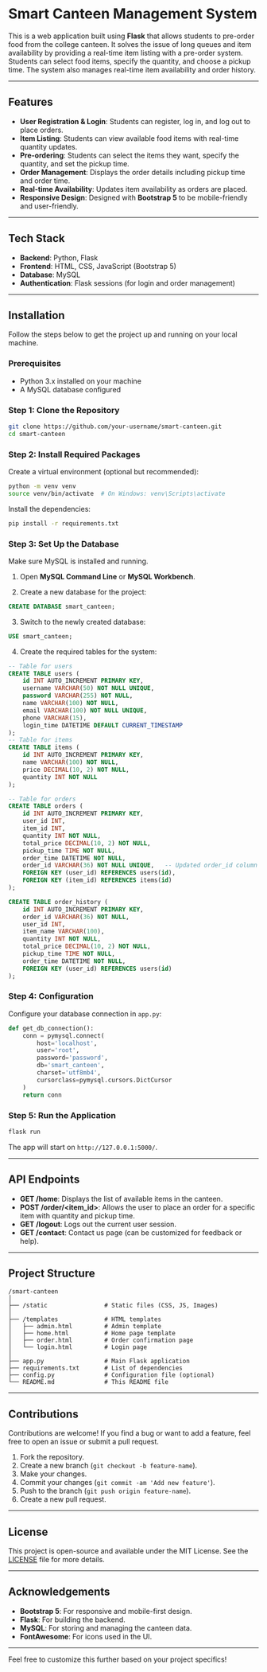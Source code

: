 # Smart Canteen Management System

This is a web application built using **Flask** that allows students to pre-order food from the college canteen. It solves the issue of long queues and item availability by providing a real-time item listing with a pre-order system. Students can select food items, specify the quantity, and choose a pickup time. The system also manages real-time item availability and order history.

---

## Features

- **User Registration & Login**: Students can register, log in, and log out to place orders.
- **Item Listing**: Students can view available food items with real-time quantity updates.
- **Pre-ordering**: Students can select the items they want, specify the quantity, and set the pickup time.
- **Order Management**: Displays the order details including pickup time and order time.
- **Real-time Availability**: Updates item availability as orders are placed.
- **Responsive Design**: Designed with **Bootstrap 5** to be mobile-friendly and user-friendly.

---

## Tech Stack

- **Backend**: Python, Flask
- **Frontend**: HTML, CSS, JavaScript (Bootstrap 5)
- **Database**: MySQL
- **Authentication**: Flask sessions (for login and order management)

---

## Installation

Follow the steps below to get the project up and running on your local machine.

### Prerequisites

- Python 3.x installed on your machine
- A MySQL database configured

### Step 1: Clone the Repository

```bash
git clone https://github.com/your-username/smart-canteen.git
cd smart-canteen
```

### Step 2: Install Required Packages

Create a virtual environment (optional but recommended):

```bash
python -m venv venv
source venv/bin/activate  # On Windows: venv\Scripts\activate
```

Install the dependencies:

```bash
pip install -r requirements.txt
```

### Step 3: Set Up the Database

Make sure MySQL is installed and running.

1. Open **MySQL Command Line** or **MySQL Workbench**.

2. Create a new database for the project:

```sql
CREATE DATABASE smart_canteen;
```

3. Switch to the newly created database:

```sql
USE smart_canteen;
```

4. Create the required tables for the system:

```sql
-- Table for users
CREATE TABLE users (
    id INT AUTO_INCREMENT PRIMARY KEY,
    username VARCHAR(50) NOT NULL UNIQUE,
    password VARCHAR(255) NOT NULL,
    name VARCHAR(100) NOT NULL,
    email VARCHAR(100) NOT NULL UNIQUE,
    phone VARCHAR(15),
    login_time DATETIME DEFAULT CURRENT_TIMESTAMP
);
-- Table for items
CREATE TABLE items (
    id INT AUTO_INCREMENT PRIMARY KEY,
    name VARCHAR(100) NOT NULL,
    price DECIMAL(10, 2) NOT NULL,
    quantity INT NOT NULL
);

-- Table for orders
CREATE TABLE orders (
    id INT AUTO_INCREMENT PRIMARY KEY,
    user_id INT,
    item_id INT,
    quantity INT NOT NULL,
    total_price DECIMAL(10, 2) NOT NULL,
    pickup_time TIME NOT NULL,
    order_time DATETIME NOT NULL,
    order_id VARCHAR(36) NOT NULL UNIQUE,   -- Updated order_id column
    FOREIGN KEY (user_id) REFERENCES users(id),
    FOREIGN KEY (item_id) REFERENCES items(id)
);

CREATE TABLE order_history (
    id INT AUTO_INCREMENT PRIMARY KEY,
    order_id VARCHAR(36) NOT NULL,
    user_id INT,
    item_name VARCHAR(100),
    quantity INT NOT NULL,
    total_price DECIMAL(10, 2) NOT NULL,
    pickup_time TIME NOT NULL,
    order_time DATETIME NOT NULL,
    FOREIGN KEY (user_id) REFERENCES users(id)
);

```

### Step 4: Configuration

Configure your database connection in `app.py`:

```python
def get_db_connection():
    conn = pymysql.connect(
        host='localhost',
        user='root',
        password='password',
        db='smart_canteen',
        charset='utf8mb4',
        cursorclass=pymysql.cursors.DictCursor
    )
    return conn
```

### Step 5: Run the Application

```bash
flask run
```

The app will start on `http://127.0.0.1:5000/`.

---

## API Endpoints

- **GET /home**: Displays the list of available items in the canteen.
- **POST /order/<item_id>**: Allows the user to place an order for a specific item with quantity and pickup time.
- **GET /logout**: Logs out the current user session.
- **GET /contact**: Contact us page (can be customized for feedback or help).

---

## Project Structure

```
/smart-canteen
│
├── /static                # Static files (CSS, JS, Images)
│
├── /templates             # HTML templates
│   ├── admin.html         # Admin template
│   ├── home.html          # Home page template
│   ├── order.html         # Order confirmation page
│   └── login.html         # Login page
│
├── app.py                 # Main Flask application
├── requirements.txt       # List of dependencies
├── config.py              # Configuration file (optional)
└── README.md              # This README file
```

---

## Contributions

Contributions are welcome! If you find a bug or want to add a feature, feel free to open an issue or submit a pull request.

1. Fork the repository.
2. Create a new branch (`git checkout -b feature-name`).
3. Make your changes.
4. Commit your changes (`git commit -am 'Add new feature'`).
5. Push to the branch (`git push origin feature-name`).
6. Create a new pull request.

---

## License

This project is open-source and available under the MIT License. See the [LICENSE](LICENSE) file for more details.

---

## Acknowledgements

- **Bootstrap 5**: For responsive and mobile-first design.
- **Flask**: For building the backend.
- **MySQL**: For storing and managing the canteen data.
- **FontAwesome**: For icons used in the UI.

---

Feel free to customize this further based on your project specifics!
